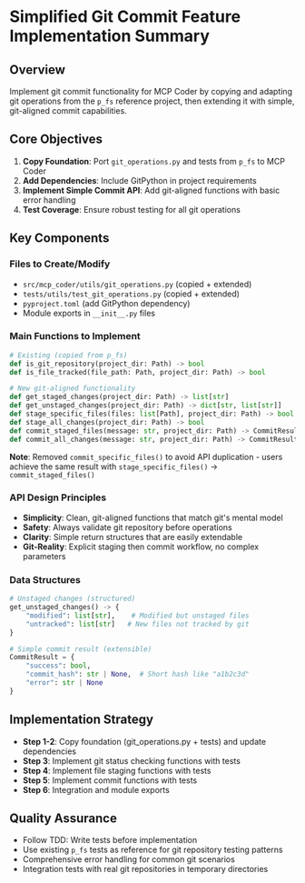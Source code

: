 # Simplified Git Commit Feature Implementation Summary

## Overview
Implement git commit functionality for MCP Coder by copying and adapting git operations from the `p_fs` reference project, then extending it with simple, git-aligned commit capabilities.

## Core Objectives
1. **Copy Foundation**: Port `git_operations.py` and tests from `p_fs` to MCP Coder
2. **Add Dependencies**: Include GitPython in project requirements 
3. **Implement Simple Commit API**: Add git-aligned functions with basic error handling
4. **Test Coverage**: Ensure robust testing for all git operations

## Key Components

### Files to Create/Modify
- `src/mcp_coder/utils/git_operations.py` (copied + extended)
- `tests/utils/test_git_operations.py` (copied + extended)
- `pyproject.toml` (add GitPython dependency)
- Module exports in `__init__.py` files

### Main Functions to Implement
```python
# Existing (copied from p_fs)
def is_git_repository(project_dir: Path) -> bool
def is_file_tracked(file_path: Path, project_dir: Path) -> bool

# New git-aligned functionality
def get_staged_changes(project_dir: Path) -> list[str]
def get_unstaged_changes(project_dir: Path) -> dict[str, list[str]]
def stage_specific_files(files: list[Path], project_dir: Path) -> bool
def stage_all_changes(project_dir: Path) -> bool
def commit_staged_files(message: str, project_dir: Path) -> CommitResult
def commit_all_changes(message: str, project_dir: Path) -> CommitResult
```

**Note**: Removed `commit_specific_files()` to avoid API duplication - users achieve the same result with `stage_specific_files()` → `commit_staged_files()`

### API Design Principles
- **Simplicity**: Clean, git-aligned functions that match git's mental model
- **Safety**: Always validate git repository before operations
- **Clarity**: Simple return structures that are easily extendable
- **Git-Reality**: Explicit staging then commit workflow, no complex parameters

### Data Structures
```python
# Unstaged changes (structured)
get_unstaged_changes() -> {
    "modified": list[str],    # Modified but unstaged files  
    "untracked": list[str]   # New files not tracked by git
}

# Simple commit result (extensible)
CommitResult = {
    "success": bool,
    "commit_hash": str | None,  # Short hash like "a1b2c3d"
    "error": str | None
}
```

## Implementation Strategy
- **Step 1-2**: Copy foundation (git_operations.py + tests) and update dependencies
- **Step 3**: Implement git status checking functions with tests
- **Step 4**: Implement file staging functions with tests
- **Step 5**: Implement commit functions with tests
- **Step 6**: Integration and module exports

## Quality Assurance
- Follow TDD: Write tests before implementation
- Use existing `p_fs` tests as reference for git repository testing patterns
- Comprehensive error handling for common git scenarios
- Integration tests with real git repositories in temporary directories
